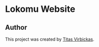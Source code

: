 # Lokomu Website

## Author

This project was created by [Titas Virbickas](https://github.com/titusvi).
